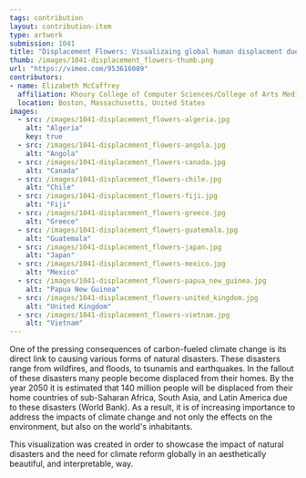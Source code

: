 ```yaml
---
tags: contribution
layout: contribution-item
type: artwork
submission: 1041
title: "Displacement Flowers: Visualizaing global human displacment due to natural disasters"
thumb: /images/1041-displacement_flowers-thumb.png
url: "https://vimeo.com/953616089"
contributors: 
- name: Elizabeth McCaffrey
  affiliation: Khoury College of Computer Sciences/College of Arts Media and Design, Northeastern University
  location: Boston, Massachusetts, United States
images: 
  - src: /images/1041-displacement_flowers-algeria.jpg
    alt: "Algeria"
    key: true
  - src: /images/1041-displacement_flowers-angola.jpg
    alt: "Angola"
  - src: /images/1041-displacement_flowers-canada.jpg
    alt: "Canada"
  - src: /images/1041-displacement_flowers-chile.jpg
    alt: "Chile"
  - src: /images/1041-displacement_flowers-fiji.jpg
    alt: "Fiji"
  - src: /images/1041-displacement_flowers-greece.jpg
    alt: "Greece"
  - src: /images/1041-displacement_flowers-guatemala.jpg
    alt: "Guatemala"
  - src: /images/1041-displacement_flowers-japan.jpg
    alt: "Japan"
  - src: /images/1041-displacement_flowers-mexico.jpg
    alt: "Mexico"
  - src: /images/1041-displacement_flowers-papua_new_guinea.jpg
    alt: "Papua New Guinea"
  - src: /images/1041-displacement_flowers-united_kingdom.jpg
    alt: "United Kingdom"
  - src: /images/1041-displacement_flowers-vietnam.jpg
    alt: "Vietnam"
---
```


One of the pressing consequences of carbon-fueled climate change is its
direct link to causing various forms of natural disasters. These
disasters range from wildfires, and floods, to tsunamis and earthquakes.
In the fallout of these disasters many people become displaced from
their homes. By the year 2050 it is estimated that 140 million people
will be displaced from their home countries of sub-Saharan Africa, South
Asia, and Latin America due to these disasters (World Bank). As a
result, it is of increasing importance to address the impacts of climate
change and not only the effects on the environment, but also on the
world's inhabitants.

This visualization was created in order to showcase the impact of
natural disasters and the need for climate reform globally in an
aesthetically beautiful, and interpretable, way.
